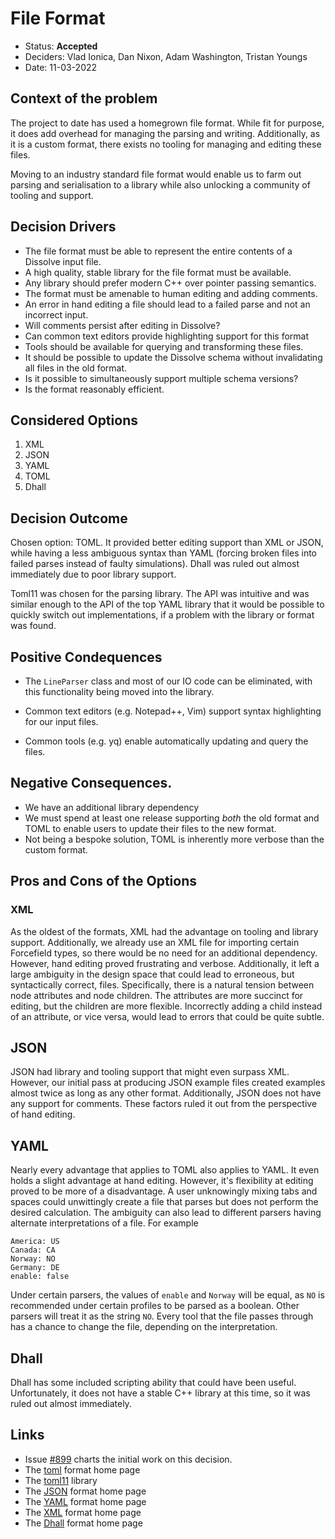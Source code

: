 # File Format

- Status: **Accepted**
- Deciders: Vlad Ionica, Dan Nixon, Adam Washington, Tristan Youngs
- Date:  11-03-2022

## Context of the problem

The project to date has used a homegrown file format.  While fit for
purpose, it does add overhead for managing the parsing and writing.
Additionally, as it is a custom format, there exists no tooling for
managing and editing these files.

Moving to an industry standard file format would enable us to farm out
parsing and serialisation to a library while also unlocking a
community of tooling and support.

## Decision Drivers

- The file format must be able to represent the entire contents of a Dissolve input file.
- A high quality, stable library for the file format must be available.
- Any library should prefer modern C++ over pointer passing semantics.
- The format must be amenable to human editing and adding comments.
- An error in hand editing a file should lead to a failed parse and not an incorrect input.
- Will comments persist after editing in Dissolve?
- Can common text editors provide highlighting support for this format
- Tools should be available for querying and transforming these files.
- It should be possible to update the Dissolve schema without invalidating all files in the old format.
- Is it possible to simultaneously support multiple schema versions?
- Is the format reasonably efficient.

## Considered Options

1. XML
2. JSON
3. YAML
4. TOML
5. Dhall

## Decision Outcome

Chosen option: TOML.  It provided better editing support than XML or
JSON, while having a less ambiguous syntax than YAML (forcing broken
files into failed parses instead of faulty simulations).  Dhall was
ruled out almost immediately due to poor library support.

Toml11 was chosen for the parsing library.  The API was intuitive and
was similar enough to the API of the top YAML library that it would be
possible to quickly switch out implementations, if a problem with the
library or format was found.

## Positive Condequences

- The `LineParser` class and most of our IO code can be eliminated,
  with this functionality being moved into the library.

- Common text editors (e.g. Notepad++, Vim) support syntax
  highlighting for our input files.

- Common tools (e.g. yq) enable automatically updating and query the files.

## Negative Consequences.

- We have an additional library dependency
- We must spend at least one release supporting *both* the old format
  and TOML to enable users to update their files to the new format.
- Not being a bespoke solution, TOML is inherently more verbose than
  the custom format.

## Pros and Cons of the Options

### XML

As the oldest of the formats, XML had the advantage on tooling and
library support.  Additionally, we already use an XML file for
importing certain Forcefield types, so there would be no need for an
additional dependency.  However, hand editing proved frustrating and
verbose.  Additionally, it left a large ambiguity in the design space
that could lead to erroneous, but syntactically correct, files.
Specifically, there is a natural tension between node attributes and
node children.  The attributes are more succinct for editing, but the
children are more flexible.  Incorrectly adding a child instead of an
attribute, or vice versa, would lead to errors that could be quite
subtle.

## JSON

JSON had library and tooling support that might even surpass XML.
However, our initial pass at producing JSON example files created
examples almost twice as long as any other format.  Additionally, JSON
does not have any support for comments.  These factors ruled it out
from the perspective of hand editing.

## YAML

Nearly every advantage that applies to TOML also applies to YAML.  It
even holds a slight advantage at hand editing.  However, it's
flexibility at editing proved to be more of a disadvantage.  A user
unknowingly mixing tabs and spaces could unwittingly create a file
that parses but does not perform the desired calculation.  The
ambiguity can also lead to different parsers having alternate
interpretations of a file.  For example

```
America: US
Canada: CA
Norway: NO
Germany: DE
enable: false
```

Under certain parsers, the values of `enable` and `Norway` will be
equal, as `NO` is recommended under certain profiles to be parsed as a
boolean.  Other parsers will treat it as the string `NO`.  Every tool
that the file passes through has a chance to change the file,
depending on the interpretation.

## Dhall

Dhall has some included scripting ability that could have been useful.
Unfortunately, it does not have a stable C++ library at this time, so
it was ruled out almost immediately.

## Links

- Issue
  [#899](https://github.com/disorderedmaterials/dissolve/issues/899)
  charts the initial work on this decision.
- The [toml](https://toml.io/en/) format home page
- The [toml11](https://github.com/ToruNiina/toml11) library
- The [JSON](https://www.json.org/json-en.html) format home page
- The [YAML](https://yaml.org/) format home page
- The [XML](https://www.w3.org/XML/) format home page
- The [Dhall](https://dhall-lang.org/) format home page
